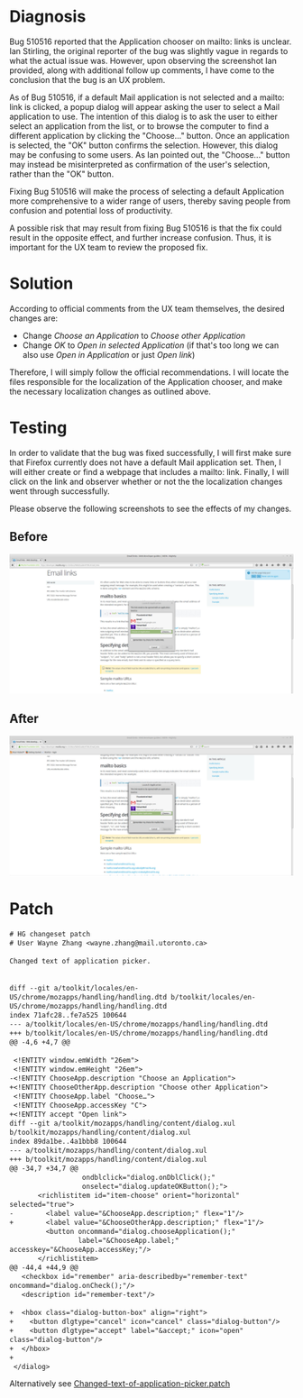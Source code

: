 # Diagnosis #

Bug 510516 reported that the Application chooser on mailto: links is unclear. Ian Stirling, the original reporter of the bug was slightly vague in regards to what the actual issue was. However, upon observing the screenshot Ian provided, along with additional follow up comments, I have come to the conclusion that the bug is an UX problem.

As of Bug 510516, if a default Mail application is not selected and a mailto: link is clicked, a popup dialog will appear asking the user to select a Mail application to use. The intention of this dialog is to ask the user to either select an application from the list, or to browse the computer to find a different application by clicking the "Choose..." button. Once an application is selected, the "OK" button confirms the selection. However, this dialog may be confusing to some users. As Ian pointed out, the "Choose..." button may instead be misinterpreted as confirmation of the user's selection, rather than the "OK" button.

Fixing Bug 510516 will make the process of selecting a default Application more comprehensive to a wider range of users, thereby saving people from confusion and potential loss of productivity. 

A possible risk that may result from fixing Bug 510516 is that the fix could result in the opposite effect, and further increase confusion. Thus, it is important for the UX team to review the proposed fix.

# Solution #

According to official comments from the UX team themselves, the desired changes are:

* Change *Choose an Application* to *Choose other Application*
* Change *OK* to *Open in selected Application* (if that's too long we can also use *Open in Application* or just *Open link*)

Therefore, I will simply follow the official recommendations. I will locate the files responsible for the localization of the Application chooser, and make the necessary localization changes as outlined above.

# Testing #

In order to validate that the bug was fixed successfully, I will first make sure that Firefox currently does not have a default Mail application set. Then, I will either create or find a webpage that includes a mailto: link. Finally, I will click on the link and observer whether or not the the localization changes went through successfully.

Please observe the following screenshots to see the effects of my changes.

## Before ##

![Before](/before.jpg?raw=true)

## After ##

![Before](/after.jpg?raw=true)

# Patch #

	# HG changeset patch
	# User Wayne Zhang <wayne.zhang@mail.utoronto.ca>

	Changed text of application picker.


	diff --git a/toolkit/locales/en-US/chrome/mozapps/handling/handling.dtd b/toolkit/locales/en-US/chrome/mozapps/handling/handling.dtd
	index 71afc28..fe7a525 100644
	--- a/toolkit/locales/en-US/chrome/mozapps/handling/handling.dtd
	+++ b/toolkit/locales/en-US/chrome/mozapps/handling/handling.dtd
	@@ -4,6 +4,7 @@
	 
	 <!ENTITY window.emWidth "26em">
	 <!ENTITY window.emHeight "26em">
	-<!ENTITY ChooseApp.description "Choose an Application">
	+<!ENTITY ChooseOtherApp.description "Choose other Application">
	 <!ENTITY ChooseApp.label "Choose…">
	 <!ENTITY ChooseApp.accessKey "C">
	+<!ENTITY accept "Open link">
	diff --git a/toolkit/mozapps/handling/content/dialog.xul b/toolkit/mozapps/handling/content/dialog.xul
	index 89da1be..4a1bbb8 100644
	--- a/toolkit/mozapps/handling/content/dialog.xul
	+++ b/toolkit/mozapps/handling/content/dialog.xul
	@@ -34,7 +34,7 @@
	                  ondblclick="dialog.onDblClick();"
	                  onselect="dialog.updateOKButton();">
	       <richlistitem id="item-choose" orient="horizontal" selected="true">
	-        <label value="&ChooseApp.description;" flex="1"/>
	+        <label value="&ChooseOtherApp.description;" flex="1"/>
	         <button oncommand="dialog.chooseApplication();"
	                 label="&ChooseApp.label;" accesskey="&ChooseApp.accessKey;"/>
	       </richlistitem>
	@@ -44,4 +44,9 @@
	   <checkbox id="remember" aria-describedby="remember-text" oncommand="dialog.onCheck();"/>
	   <description id="remember-text"/>
	 
	+  <hbox class="dialog-button-box" align="right">
	+    <button dlgtype="cancel" icon="cancel" class="dialog-button"/>
	+    <button dlgtype="accept" label="&accept;" icon="open" class="dialog-button"/>
	+  </hbox>
	+
	 </dialog>

Alternatively see [Changed-text-of-application-picker.patch](/Changed-text-of-application-picker.patch?raw=true)